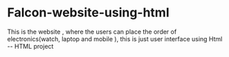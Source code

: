 # Falcon-website-using-html
This is the website , where the users can place the order of electronics(watch, laptop and mobile ), this is just user interface using Html -- HTML project

